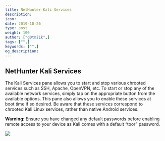 ```yaml
---
title: NetHunter Kali Services
description:
icon:
date: 2019-10-26
type: post
weight: 100
author: ["g0tmi1k",]
tags: ["",]
keywords: ["",]
og_description:
---
```


## NetHunter Kali Services

The Kali Services pane allows you to start and stop various chrooted services such as SSH, Apache, OpenVPN, etc. To start or stop any of the available network services, simply tap on the appropriate button from the available options. This pane also allows you to enable these services at boot time if so desired. Be aware that these services correspond to chrooted Kali Linux services, rather than native Android services.

**Warning:** Ensure you have changed any default passwords before enabling remote access to your device as Kali comes with a default “toor” password.

![](/docs/nethunter/images/nethunter-services.png)
